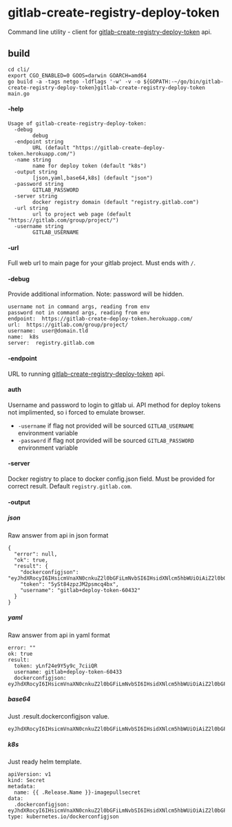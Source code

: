 # gitlab-create-registry-deploy-token

Command line utility - client for [gitlab-create-registry-deploy-token](https://github.com/egeneralov/gitlab-create-registry-deploy-token.git) api.

## build

    cd cli/
    export CGO_ENABLED=0 GOOS=darwin GOARCH=amd64
    go build -a -tags netgo -ldflags '-w' -v -o ${GOPATH:-~/go/bin/gitlab-create-registry-deploy-token}gitlab-create-registry-deploy-token main.go

#### -help

    Usage of gitlab-create-registry-deploy-token:
      -debug
        	debug
      -endpoint string
        	URL (default "https://gitlab-create-deploy-token.herokuapp.com/")
      -name string
        	name for deploy token (default "k8s")
      -output string
        	[json,yaml,base64,k8s] (default "json")
      -password string
        	GITLAB_PASSWORD
      -server string
        	docker registry domain (default "registry.gitlab.com")
      -url string
        	url to project web page (default "https://gitlab.com/group/project/")
      -username string
        	GITLAB_USERNAME

#### -url

Full web url to main page for your gitlab project. Must ends with `/`.

#### -debug

Provide additional information. Note: password will be hidden.

    username not in command args, reading from env
    password not in command args, reading from env
    endpoint:  https://gitlab-create-deploy-token.herokuapp.com/
    url:  https://gitlab.com/group/project/
    username:  user@domain.tld
    name:  k8s
    server:  registry.gitlab.com


#### -endpoint

URL to running [gitlab-create-registry-deploy-token](https://github.com/egeneralov/gitlab-create-registry-deploy-token.git) api.


#### auth

Username and password to login to gitlab ui. API method for deploy tokens not implimented, so i forced to emulate browser.

- `-username` if flag not provided will be sourced `GITLAB_USERNAME` environment variable
- `-password` if flag not provided will be sourced `GITLAB_PASSWORD` environment variable

#### -server

Docker registry to place to docker config.json field. Must be provided for correct result. Default `registry.gitlab.com`.

#### -output


##### json

Raw answer from api in json format

    {
      "error": null, 
      "ok": true, 
      "result": {
        "dockerconfigjson": "eyJhdXRocyI6IHsicmVnaXN0cnkuZ2l0bGFiLmNvbSI6IHsidXNlcm5hbWUiOiAiZ2l0bGFiK2RlcGxveS10b2tlbi02MDQzMiIsICJwYXNzd29yZCI6ICI1eVN0ODR6cHpKTTJwc21jcTRieCJ9fX0=", 
        "token": "5ySt84zpzJM2psmcq4bx", 
        "username": "gitlab+deploy-token-60432"
      }
    }


##### yaml

Raw answer from api in yaml format

    error: ""
    ok: true
    result:
      token: yLnf24e9Y5y9c_7ciiQR
      username: gitlab+deploy-token-60433
      dockerconfigjson: eyJhdXRocyI6IHsicmVnaXN0cnkuZ2l0bGFiLmNvbSI6IHsidXNlcm5hbWUiOiAiZ2l0bGFiK2RlcGxveS10b2tlbi02MDQzMyIsICJwYXNzd29yZCI6ICJ5TG5mMjRlOVk1eTljXzdjaWlRUiJ9fX0=


##### base64

Just .result.dockerconfigjson value.

    eyJhdXRocyI6IHsicmVnaXN0cnkuZ2l0bGFiLmNvbSI6IHsidXNlcm5hbWUiOiAiZ2l0bGFiK2RlcGxveS10b2tlbi02MDQzNCIsICJwYXNzd29yZCI6ICJ0YXY4VU1FVU01Z2lhb2lleXExeiJ9fX0=


##### k8s

Just ready helm template.

    apiVersion: v1
    kind: Secret
    metadata:
      name: {{ .Release.Name }}-imagepullsecret
    data:
      .dockerconfigjson: eyJhdXRocyI6IHsicmVnaXN0cnkuZ2l0bGFiLmNvbSI6IHsidXNlcm5hbWUiOiAiZ2l0bGFiK2RlcGxveS10b2tlbi02MDQzNSIsICJwYXNzd29yZCI6ICJKb0hvcW94ZGJyTV9MVGoyTTFSbSJ9fX0=
    type: kubernetes.io/dockerconfigjson
